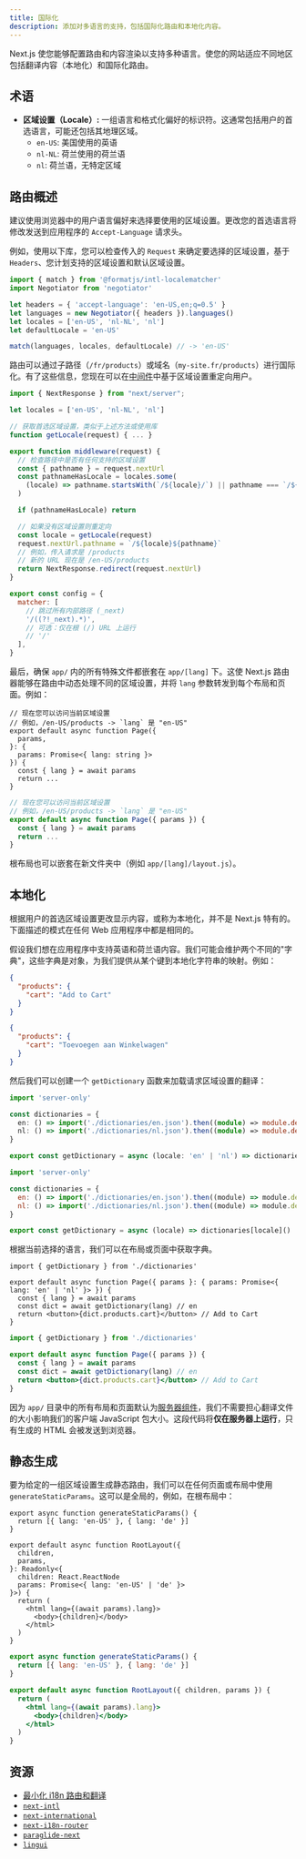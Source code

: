 ```yaml
---
title: 国际化
description: 添加对多语言的支持，包括国际化路由和本地化内容。
---
```


Next.js 使您能够配置路由和内容渲染以支持多种语言。使您的网站适应不同地区包括翻译内容（本地化）和国际化路由。

## 术语

- **区域设置（Locale）:** 一组语言和格式化偏好的标识符。这通常包括用户的首选语言，可能还包括其地理区域。
  - `en-US`: 美国使用的英语
  - `nl-NL`: 荷兰使用的荷兰语
  - `nl`: 荷兰语，无特定区域

## 路由概述

建议使用浏览器中的用户语言偏好来选择要使用的区域设置。更改您的首选语言将修改发送到应用程序的 `Accept-Language` 请求头。

例如，使用以下库，您可以检查传入的 `Request` 来确定要选择的区域设置，基于 `Headers`、您计划支持的区域设置和默认区域设置。

```js filename="middleware.js"
import { match } from '@formatjs/intl-localematcher'
import Negotiator from 'negotiator'

let headers = { 'accept-language': 'en-US,en;q=0.5' }
let languages = new Negotiator({ headers }).languages()
let locales = ['en-US', 'nl-NL', 'nl']
let defaultLocale = 'en-US'

match(languages, locales, defaultLocale) // -> 'en-US'
```

路由可以通过子路径（`/fr/products`）或域名（`my-site.fr/products`）进行国际化。有了这些信息，您现在可以在[中间件](/docs/app/building-your-application/routing/middleware)中基于区域设置重定向用户。

```js filename="middleware.js"
import { NextResponse } from "next/server";

let locales = ['en-US', 'nl-NL', 'nl']

// 获取首选区域设置，类似于上述方法或使用库
function getLocale(request) { ... }

export function middleware(request) {
  // 检查路径中是否有任何支持的区域设置
  const { pathname } = request.nextUrl
  const pathnameHasLocale = locales.some(
    (locale) => pathname.startsWith(`/${locale}/`) || pathname === `/${locale}`
  )

  if (pathnameHasLocale) return

  // 如果没有区域设置则重定向
  const locale = getLocale(request)
  request.nextUrl.pathname = `/${locale}${pathname}`
  // 例如，传入请求是 /products
  // 新的 URL 现在是 /en-US/products
  return NextResponse.redirect(request.nextUrl)
}

export const config = {
  matcher: [
    // 跳过所有内部路径 (_next)
    '/((?!_next).*)',
    // 可选：仅在根 (/) URL 上运行
    // '/'
  ],
}
```

最后，确保 `app/` 内的所有特殊文件都嵌套在 `app/[lang]` 下。这使 Next.js 路由器能够在路由中动态处理不同的区域设置，并将 `lang` 参数转发到每个布局和页面。例如：

```tsx filename="app/[lang]/page.tsx" switcher
// 现在您可以访问当前区域设置
// 例如，/en-US/products -> `lang` 是 "en-US"
export default async function Page({
  params,
}: {
  params: Promise<{ lang: string }>
}) {
  const { lang } = await params
  return ...
}
```

```jsx filename="app/[lang]/page.js" switcher
// 现在您可以访问当前区域设置
// 例如，/en-US/products -> `lang` 是 "en-US"
export default async function Page({ params }) {
  const { lang } = await params
  return ...
}
```

根布局也可以嵌套在新文件夹中（例如 `app/[lang]/layout.js`）。

## 本地化

根据用户的首选区域设置更改显示内容，或称为本地化，并不是 Next.js 特有的。下面描述的模式在任何 Web 应用程序中都是相同的。

假设我们想在应用程序中支持英语和荷兰语内容。我们可能会维护两个不同的"字典"，这些字典是对象，为我们提供从某个键到本地化字符串的映射。例如：

```json filename="dictionaries/en.json"
{
  "products": {
    "cart": "Add to Cart"
  }
}
```

```json filename="dictionaries/nl.json"
{
  "products": {
    "cart": "Toevoegen aan Winkelwagen"
  }
}
```

然后我们可以创建一个 `getDictionary` 函数来加载请求区域设置的翻译：

```ts filename="app/[lang]/dictionaries.ts" switcher
import 'server-only'

const dictionaries = {
  en: () => import('./dictionaries/en.json').then((module) => module.default),
  nl: () => import('./dictionaries/nl.json').then((module) => module.default),
}

export const getDictionary = async (locale: 'en' | 'nl') => dictionaries[locale]()
```

```js filename="app/[lang]/dictionaries.js" switcher
import 'server-only'

const dictionaries = {
  en: () => import('./dictionaries/en.json').then((module) => module.default),
  nl: () => import('./dictionaries/nl.json').then((module) => module.default),
}

export const getDictionary = async (locale) => dictionaries[locale]()
```

根据当前选择的语言，我们可以在布局或页面中获取字典。

```tsx filename="app/[lang]/page.tsx" switcher
import { getDictionary } from './dictionaries'

export default async function Page({ params }: { params: Promise<{ lang: 'en' | 'nl' }> }) {
  const { lang } = await params
  const dict = await getDictionary(lang) // en
  return <button>{dict.products.cart}</button> // Add to Cart
}
```

```jsx filename="app/[lang]/page.js" switcher
import { getDictionary } from './dictionaries'

export default async function Page({ params }) {
  const { lang } = await params
  const dict = await getDictionary(lang) // en
  return <button>{dict.products.cart}</button> // Add to Cart
}
```

因为 `app/` 目录中的所有布局和页面默认为[服务器组件](/docs/app/building-your-application/rendering/server-components)，我们不需要担心翻译文件的大小影响我们的客户端 JavaScript 包大小。这段代码将**仅在服务器上运行**，只有生成的 HTML 会被发送到浏览器。

## 静态生成

要为给定的一组区域设置生成静态路由，我们可以在任何页面或布局中使用 `generateStaticParams`。这可以是全局的，例如，在根布局中：

```tsx filename="app/[lang]/layout.tsx" switcher
export async function generateStaticParams() {
  return [{ lang: 'en-US' }, { lang: 'de' }]
}

export default async function RootLayout({
  children,
  params,
}: Readonly<{
  children: React.ReactNode
  params: Promise<{ lang: 'en-US' | 'de' }>
}>) {
  return (
    <html lang={(await params).lang}>
      <body>{children}</body>
    </html>
  )
}
```

```jsx filename="app/[lang]/layout.js" switcher
export async function generateStaticParams() {
  return [{ lang: 'en-US' }, { lang: 'de' }]
}

export default async function RootLayout({ children, params }) {
  return (
    <html lang={(await params).lang}>
      <body>{children}</body>
    </html>
  )
}
```

## 资源

- [最小化 i18n 路由和翻译](https://github.com/vercel/next.js/tree/canary/examples/i18n-routing)
- [`next-intl`](https://next-intl.dev)
- [`next-international`](https://github.com/QuiiBz/next-international)
- [`next-i18n-router`](https://github.com/i18nexus/next-i18n-router)
- [`paraglide-next`](https://inlang.com/m/osslbuzt/paraglide-next-i18n)
- [`lingui`](https://lingui.dev)
